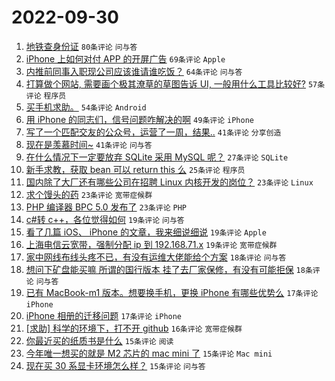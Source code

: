 # 2022-09-30

1. [地铁查身份证](https://www.v2ex.com/t/883966) `80条评论` `问与答`
1. [iPhone 上如何对付 APP 的开屏广告](https://www.v2ex.com/t/883972) `69条评论` `Apple`
1. [内推前同事入职现公司应该谁请谁吃饭？](https://www.v2ex.com/t/883977) `64条评论` `问与答`
1. [打算做个网站, 需要画个极其潦草的草图告诉 UI, 一般用什么工具比较好?](https://www.v2ex.com/t/883946) `57条评论` `程序员`
1. [买手机求助。](https://www.v2ex.com/t/883957) `54条评论` `Android`
1. [用 iPhone 的同志们，信号问题咋解决的啊](https://www.v2ex.com/t/883961) `49条评论` `iPhone`
1. [写了一个匹配交友的公众号，运营了一周，结果..](https://www.v2ex.com/t/884029) `41条评论` `分享创造`
1. [现在是羡慕时间~](https://www.v2ex.com/t/884016) `41条评论` `问与答`
1. [在什么情况下一定要放弃 SQLite 采用 MySQL 呢？](https://www.v2ex.com/t/884005) `27条评论` `SQLite`
1. [新手求教，获取 bean 可以 return this 么](https://www.v2ex.com/t/883960) `25条评论` `程序员`
1. [国内除了大厂还有哪些公司在招聘 Linux 内核开发的岗位？](https://www.v2ex.com/t/884025) `23条评论` `Linux`
1. [求个馒头的药](https://www.v2ex.com/t/883968) `23条评论` `宽带症候群`
1. [PHP 编译器 BPC 5.0 发布了](https://www.v2ex.com/t/883959) `23条评论` `PHP`
1. [c#转 c++，各位觉得如何](https://www.v2ex.com/t/884038) `19条评论` `问与答`
1. [看了几篇 iOS、 iPhone 的文章，我来细说细说](https://www.v2ex.com/t/883956) `19条评论` `Apple`
1. [上海电信云宽带，强制分配 ip 到 192.168.71.x](https://www.v2ex.com/t/883938) `19条评论` `宽带症候群`
1. [家中网线布线头疼不已，有没有运维大佬能给个方案](https://www.v2ex.com/t/884033) `18条评论` `问与答`
1. [想问下矿盘能买嘛 所谓的国行版本 挂了去厂家保修，有没有可能拒保](https://www.v2ex.com/t/883942) `18条评论` `问与答`
1. [已有 MacBook-m1 版本。想要换手机，更换 iPhone 有哪些优势么](https://www.v2ex.com/t/884032) `17条评论` `iPhone`
1. [iPhone 相册的迁移问题](https://www.v2ex.com/t/883954) `17条评论` `iPhone`
1. [[求助] 科学的环境下，打不开 github](https://www.v2ex.com/t/883991) `16条评论` `宽带症候群`
1. [你最近买的纸质书是什么](https://www.v2ex.com/t/884039) `15条评论` `阅读`
1. [今年唯一想买的就是 M2 芯片的 mac mini 了](https://www.v2ex.com/t/884002) `15条评论` `Mac mini`
1. [现在买 30 系显卡环境怎么样？](https://www.v2ex.com/t/883978) `15条评论` `问与答`
